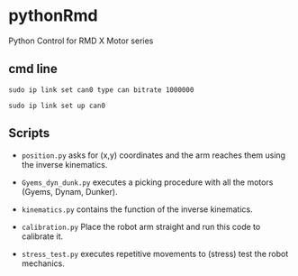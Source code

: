 # pythonRmd
Python Control for RMD X Motor series

## cmd line
`sudo ip link set can0 type can bitrate 1000000`

`sudo ip link set up can0`

## Scripts
- `position.py` asks for (x,y) coordinates and the arm reaches them using the inverse kinematics.

- `Gyems_dyn_dunk.py` executes a picking procedure with all the motors (Gyems, Dynam, Dunker).

- `kinematics.py` contains the function of the inverse kinematics.

- `calibration.py` Place the robot arm straight and run this code to calibrate it.

- `stress_test.py` executes repetitive movements to (stress) test the robot mechanics.